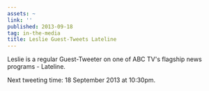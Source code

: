 ```yaml
---
assets: ~
link: ''
published: 2013-09-18
tag: in-the-media
title: Leslie Guest-Tweets Lateline
---
```

Leslie is a regular Guest-Tweeter on one of ABC TV's flagship news programs - Lateline. 

Next tweeting time: 18 September 2013 at 10:30pm. 